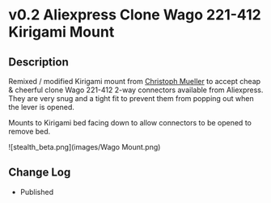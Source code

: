 # v0.2 Aliexpress Clone Wago 221-412 Kirigami Mount

## Description

Remixed / modified Kirigami mount from [Christoph Mueller](https://github.com/christophmuellerorg/voron_0_kirigami_bed) to accept cheap & cheerful clone Wago 221-412 2-way connectors available from Aliexpress.
They are very snug and a tight fit to prevent them from popping out when the lever is opened.

Mounts to Kirigami bed facing down to allow connectors to be opened to remove bed. 

![stealth_beta.png](images/Wago Mount.png)


## Change Log

* Published
